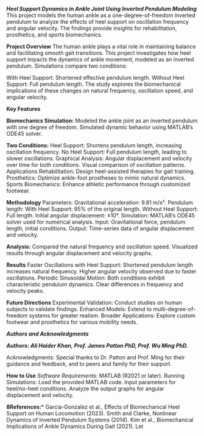 ***Heel Support Dynamics in Ankle Joint Using Inverted Pendulum Modeling***
This project models the human ankle as a one-degree-of-freedom inverted pendulum to analyze the effects of heel support on oscillation frequency and angular velocity. The findings provide insights for rehabilitation, prosthetics, and sports biomechanics.

**Project Overview**
The human ankle plays a vital role in maintaining balance and facilitating smooth gait transitions. This project investigates how heel support impacts the dynamics of ankle movement, modeled as an inverted pendulum. Simulations compare two conditions:

With Heel Support: Shortened effective pendulum length.
Without Heel Support: Full pendulum length.
The study explores the biomechanical implications of these changes on natural frequency, oscillation speed, and angular velocity.

**Key Features**

**Biomechanics Simulation:**
Modeled the ankle joint as an inverted pendulum with one degree of freedom.
Simulated dynamic behavior using MATLAB’s ODE45 solver.

**Two Conditions:**
Heel Support: Shortens pendulum length, increasing oscillation frequency.
No Heel Support: Full pendulum length, leading to slower oscillations.
Graphical Analysis:
Angular displacement and velocity over time for both conditions.
Visual comparison of oscillation patterns.
Applications
Rehabilitation: Design heel-assisted therapies for gait training.
Prosthetics: Optimize ankle-foot prostheses to mimic natural dynamics.
Sports Biomechanics: Enhance athletic performance through customized footwear.

**Methodology**
Parameters:
Gravitational acceleration: 9.81 m/s².
Pendulum length:
With Heel Support: 95% of the original length.
Without Heel Support: Full length.
Initial angular displacement: ±10°.
Simulation:
MATLAB’s ODE45 solver used for numerical analysis.
Input: Gravitational force, pendulum length, initial conditions.
Output: Time-series data of angular displacement and velocity.

**Analysis:**
Compared the natural frequency and oscillation speed.
Visualized results through angular displacement and velocity graphs.

**Results**
Faster Oscillations with Heel Support:
Shortened pendulum length increases natural frequency.
Higher angular velocity observed due to faster oscillations.
Periodic Sinusoidal Motion:
Both conditions exhibit characteristic pendulum dynamics.
Clear differences in frequency and velocity peaks.

**Future Directions**
Experimental Validation:
Conduct studies on human subjects to validate findings.
Enhanced Models:
Extend to multi-degree-of-freedom systems for greater realism.
Broader Applications:
Explore custom footwear and prosthetics for various mobility needs.

***Authors and Acknowledgments***

***Authors: Ali Haider Khan, Prof. James Patton PhD, Prof. Wu Ming PhD.***

Acknowledgments: Special thanks to Dr. Patton and Prof. Ming for their guidance and feedback, and to peers and family for their support.

**How to Use**
*Software Requirements:*
MATLAB (R2021 or later).
Running Simulations:
Load the provided MATLAB code.
Input parameters for heel/no-heel conditions.
Analyze the output graphs for angular displacement and velocity.

**8References:***
Garcia-Gonzalez et al., Effects of Biomechanical Heel Support on Human Locomotion (2023).
Smith and Clarke, Nonlinear Dynamics of Inverted Pendulum Systems (2014).
Kim et al., Biomechanical Implications of Ankle Dynamics During Gait (2021).
Let 
